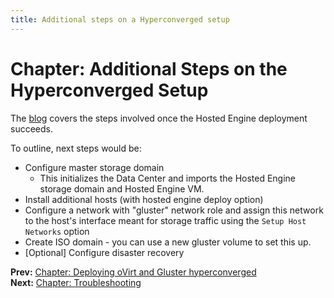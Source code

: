```yaml
---
title: Additional steps on a Hyperconverged setup
---
```


# Chapter: Additional Steps on the Hyperconverged Setup

The [blog](/blog/2018/02/up-and-running-with-ovirt-4-2-and-gluster-storage/) covers the steps involved once the Hosted Engine deployment succeeds.

To outline, next steps would be:

* Configure master storage domain
    * This initializes the Data Center and imports the Hosted Engine storage domain and Hosted Engine VM.
* Install additional hosts (with hosted engine deploy option)
* Configure a network with "gluster" network role and assign this network to the host's interface meant for storage traffic using the `Setup Host Networks` option
* Create ISO domain - you can use a new gluster volume to set this up.
* [Optional] Configure disaster recovery

**Prev:** [Chapter: Deploying oVirt and Gluster hyperconverged](../chap-Deploying_Hyperconverged) <br/>
**Next:** [Chapter: Troubleshooting](../chap-Troubleshooting)


